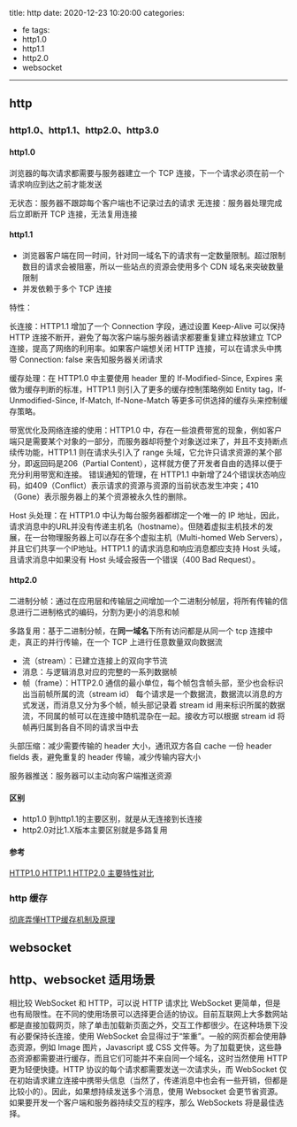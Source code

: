 title: http
date: 2020-12-23 10:20:00
categories: 
- fe
tags:
- http1.0
- http1.1
- http2.0
- websocket
---

## http

### http1.0、http1.1、http2.0、http3.0

#### http1.0

浏览器的每次请求都需要与服务器建立一个 TCP 连接，下一个请求必须在前一个请求响应到达之前才能发送

无状态：服务器不跟踪每个客户端也不记录过去的请求
无连接：服务器处理完成后立即断开 TCP 连接，无法复用连接

#### http1.1

- 浏览器客户端在同一时间，针对同一域名下的请求有一定数量限制。超过限制数目的请求会被阻塞，所以一些站点的资源会使用多个 CDN 域名来突破数量限制
- 并发依赖于多个 TCP 连接

特性：

长连接：HTTP1.1 增加了一个 Connection 字段，通过设置 Keep-Alive 可以保持 HTTP 连接不断开，避免了每次客户端与服务器请求都要重复建立释放建立 TCP 连接，提高了网络的利用率。如果客户端想关闭 HTTP 连接，可以在请求头中携带 Connection: false 来告知服务器关闭请求

缓存处理：在 HTTP1.0 中主要使用 header 里的 If-Modified-Since, Expires 来做为缓存判断的标准，HTTP1.1 则引入了更多的缓存控制策略例如 Entity tag，If-Unmodified-Since, If-Match, If-None-Match 等更多可供选择的缓存头来控制缓存策略。

带宽优化及网络连接的使用：HTTP1.0 中，存在一些浪费带宽的现象，例如客户端只是需要某个对象的一部分，而服务器却将整个对象送过来了，并且不支持断点续传功能，HTTP1.1 则在请求头引入了 range 头域，它允许只请求资源的某个部分，即返回码是206（Partial Content），这样就方便了开发者自由的选择以便于充分利用带宽和连接。
错误通知的管理，在 HTTP1.1 中新增了24个错误状态响应码，如409（Conflict）表示请求的资源与资源的当前状态发生冲突；410（Gone）表示服务器上的某个资源被永久性的删除。

Host 头处理：在 HTTP1.0 中认为每台服务器都绑定一个唯一的 IP 地址，因此，请求消息中的URL并没有传递主机名（hostname）。但随着虚拟主机技术的发展，在一台物理服务器上可以存在多个虚拟主机（Multi-homed Web Servers），并且它们共享一个IP地址。HTTP1.1 的请求消息和响应消息都应支持 Host 头域，且请求消息中如果没有 Host 头域会报告一个错误（400 Bad Request）。

#### http2.0

二进制分帧：通过在应用层和传输层之间增加一个二进制分帧层，将所有传输的信息进行二进制格式的编码，分割为更小的消息和帧

多路复用：基于二进制分帧，在**同一域名**下所有访问都是从同一个 tcp 连接中走，真正的并行传输，在一个 TCP 上进行任意数量双向数据流
- 流（stream）：已建立连接上的双向字节流
- 消息：与逻辑消息对应的完整的一系列数据帧
- 帧（frame）：HTTP2.0 通信的最小单位，每个帧包含帧头部，至少也会标识出当前帧所属的流（stream id）
每个请求是一个数据流，数据流以消息的方式发送，而消息又分为多个帧，帧头部记录着 stream id 用来标识所属的数据流，不同属的帧可以在连接中随机混杂在一起。接收方可以根据 stream id 将帧再归属到各自不同的请求当中去

头部压缩：减少需要传输的 header 大小，通讯双方各自 cache 一份 header fields 表，避免重复的 header 传输，减少传输内容大小

服务器推送：服务器可以主动向客户端推送资源

#### 区别

- http1.0 到http1.1的主要区别，就是从无连接到长连接
- http2.0对比1.X版本主要区别就是多路复用

#### 参考

[HTTP1.0 HTTP1.1 HTTP2.0 主要特性对比](https://segmentfault.com/a/1190000013028798)

### http 缓存

[彻底弄懂HTTP缓存机制及原理](https://www.cnblogs.com/chenqf/p/6386163.html)

## websocket

## http、websocket 适用场景

相比较 WebSocket 和 HTTP，可以说 HTTP 请求比 WebSocket 更简单，但是也有局限性。在不同的使用场景可以选择更合适的协议。目前互联网上大多数网站都是直接加载网页，除了单击加载新页面之外，交互工作都很少。在这种场景下没有必要保持长连接，使用 WebSocket 会显得过于“笨重”。一般的网页都会使用静态资源，例如 Image 图片，Javascript 或 CSS 文件等。为了加载更快，这些静态资源都需要进行缓存，而且它们可能并不来自同一个域名，这时当然使用 HTTP 更为轻便快捷。HTTP 协议的每个请求都需要发送一次请求头，而 WebSocket 仅在初始请求建立连接中携带头信息（当然了，传递消息中也会有一些开销，但都是比较小的）。因此，如果想持续发送多个消息，使用 Websocket 会更节省资源。如果要开发一个客户端和服务器持续交互的程序，那么 WebSockets 将是最佳选择。
